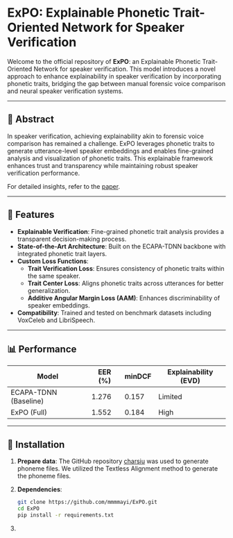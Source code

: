 # ExPO: Explainable Phonetic Trait-Oriented Network for Speaker Verification

Welcome to the official repository of **ExPO**: an Explainable Phonetic Trait-Oriented Network for speaker verification. This model introduces a novel approach to enhance explainability in speaker verification by incorporating phonetic traits, bridging the gap between manual forensic voice comparison and neural speaker verification systems.

---

## 📄 Abstract

In speaker verification, achieving explainability akin to forensic voice comparison has remained a challenge. ExPO leverages phonetic traits to generate utterance-level speaker embeddings and enables fine-grained analysis and visualization of phonetic traits. This explainable framework enhances trust and transparency while maintaining robust speaker verification performance.

For detailed insights, refer to the [paper](https://arxiv.org/abs/2501.05729).

---

## 🌟 Features

- **Explainable Verification**: Fine-grained phonetic trait analysis provides a transparent decision-making process.
- **State-of-the-Art Architecture**: Built on the ECAPA-TDNN backbone with integrated phonetic trait layers.
- **Custom Loss Functions**:
  - **Trait Verification Loss**: Ensures consistency of phonetic traits within the same speaker.
  - **Trait Center Loss**: Aligns phonetic traits across utterances for better generalization.
  - **Additive Angular Margin Loss (AAM)**: Enhances discriminability of speaker embeddings.
- **Compatibility**: Trained and tested on benchmark datasets including VoxCeleb and LibriSpeech.

---

## 📊 Performance

| **Model**                  | **EER (%)** | **minDCF** | **Explainability (EVD)** |
|----------------------------|-------------|------------|--------------------------|
| ECAPA-TDNN (Baseline)      | 1.276       | 0.157      | Limited                 |
| ExPO (Full)                | 1.552       | 0.184      | High                    |

---

## 🔧 Installation
1. **Prepare data**:
   The GitHub repository [charsiu](https://github.com/lingjzhu/charsiu) was used to generate phoneme files. We utilized the Textless Alignment method to generate the phoneme files.
   
2. **Dependencies**:
   ```bash
   git clone https://github.com/mmmmayi/ExPO.git
   cd ExPO
   pip install -r requirements.txt
3.
